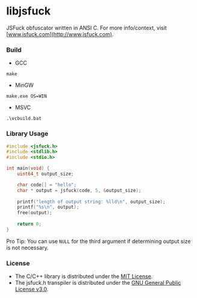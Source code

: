 # libjsfuck
JSFuck obfuscator written in ANSI C. For more info/context, visit [www.jsfuck.com](http://www.jsfuck.com).

### Build
- GCC
```
make
```
- MinGW
```
make.exe OS=WIN
```
- MSVC
```
.\vcbuild.bat
```

### Library Usage
```c
#include <jsfuck.h>
#include <stdlib.h>
#include <stdio.h>

int main(void) {
    uint64_t output_size;

    char code[] = "hello";
    char * output = jsfuck(code, 5, &output_size);
    
    printf("length of output string: %lld\n", output_size);
    printf("%s\n", output);
    free(output);
    
    return 0;
}
```
Pro Tip: You can use `NULL` for the third argument if determining output size is not necessary.

### License
- The C/C++ library is distributed under the [MIT License](https://opensource.org/licenses/MIT).
- The jsfuck.h transpiler is distributed under the [GNU General Public License v3.0](https://www.gnu.org/licenses/gpl-3.0.en.html).
